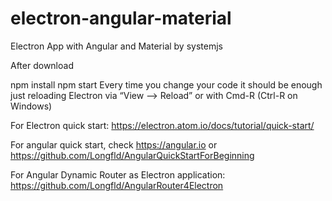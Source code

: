 # electron-angular-material
Electron App with Angular and Material by systemjs

After download

npm install
npm start
Every time you change your code it should be enough just reloading Electron via “View ⟶ Reload” or with Cmd-R (Ctrl-R on Windows)

For Electron quick start: https://electron.atom.io/docs/tutorial/quick-start/

For angular quick start, check https://angular.io or https://github.com/Longfld/AngularQuickStartForBeginning

For Angular Dynamic Router as Electron application: https://github.com/Longfld/AngularRouter4Electron
